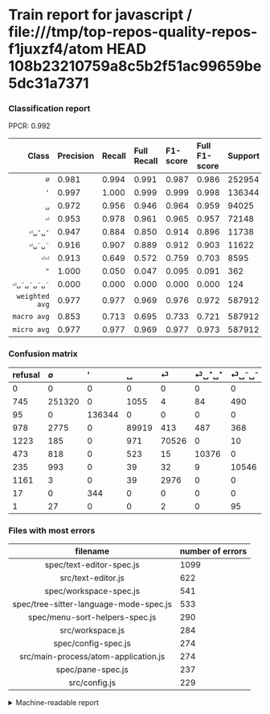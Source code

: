 # Train report for javascript / file:///tmp/top-repos-quality-repos-f1juxzf4/atom HEAD 108b23210759a8c5b2f51ac99659be5dc31a7371

### Classification report

PPCR: 0.992

| Class | Precision | Recall | Full Recall | F1-score | Full F1-score | Support | Full Support | PPCR |
|------:|:----------|:-------|:------------|:---------|:---------|:--------|:-------------|:-----|
| `∅` | 0.981| 0.994| 0.991| 0.987| 0.986| 252954| 253699| 0.997 |
| `'` | 0.997| 1.000| 0.999| 0.999| 0.998| 136344| 136439| 0.999 |
| `␣` | 0.972| 0.956| 0.946| 0.964| 0.959| 94025| 95003| 0.990 |
| `⏎` | 0.953| 0.978| 0.961| 0.965| 0.957| 72148| 73371| 0.983 |
| `⏎␣⁺␣⁺` | 0.947| 0.884| 0.850| 0.914| 0.896| 11738| 12211| 0.961 |
| `⏎␣⁻␣⁻` | 0.916| 0.907| 0.889| 0.912| 0.903| 11622| 11857| 0.980 |
| `⏎⏎` | 0.913| 0.649| 0.572| 0.759| 0.703| 8595| 9756| 0.881 |
| `"` | 1.000| 0.050| 0.047| 0.095| 0.091| 362| 379| 0.955 |
| `⏎␣⁻␣⁻␣⁻␣⁻` | 0.000| 0.000| 0.000| 0.000| 0.000| 124| 125| 0.992 |
| `weighted avg` | 0.977| 0.977| 0.969| 0.976| 0.972| 587912| 592840| 0.992 |
| `macro avg` | 0.853| 0.713| 0.695| 0.733| 0.721| 587912| 592840| 0.992 |
| `micro avg` | 0.977| 0.977| 0.969| 0.977| 0.973| 587912| 592840| 0.992 |

### Confusion matrix

|refusal|  ∅| '| ␣| ⏎| ⏎␣⁺␣⁺| ⏎␣⁻␣⁻| ⏎⏎| "| ⏎␣⁻␣⁻␣⁻␣⁻| 
|:---|:---|:---|:---|:---|:---|:---|:---|:---|:---|
|0 |0 |0 |0 |0 |0 |0 |0 |0 |0 |
|745 |251320 |0 |1055 |4 |84 |490 |1 |0 |0 |
|95 |0 |136344 |0 |0 |0 |0 |0 |0 |0 |
|978 |2775 |0 |89919 |413 |487 |368 |63 |0 |0 |
|1223 |185 |0 |971 |70526 |0 |10 |456 |0 |0 |
|473 |818 |0 |523 |15 |10376 |0 |6 |0 |0 |
|235 |993 |0 |39 |32 |9 |10546 |3 |0 |0 |
|1161 |3 |0 |39 |2976 |0 |0 |5577 |0 |0 |
|17 |0 |344 |0 |0 |0 |0 |0 |18 |0 |
|1 |27 |0 |0 |2 |0 |95 |0 |0 |0 |

### Files with most errors

| filename | number of errors|
|:----:|:-----|
| spec/text-editor-spec.js | 1099 |
| src/text-editor.js | 622 |
| spec/workspace-spec.js | 541 |
| spec/tree-sitter-language-mode-spec.js | 533 |
| spec/menu-sort-helpers-spec.js | 290 |
| src/workspace.js | 284 |
| spec/config-spec.js | 274 |
| src/main-process/atom-application.js | 274 |
| spec/pane-spec.js | 237 |
| src/config.js | 229 |

<details>
    <summary>Machine-readable report</summary>
```json
{
  "cl_report": {"\"": {"f1-score": 0.09473684210526316, "precision": 1.0, "recall": 0.049723756906077346, "support": 362}, "\u0027": {"f1-score": 0.9987400744235109, "precision": 0.9974833196769285, "recall": 1.0, "support": 136344}, "macro avg": {"f1-score": 0.7327879249861113, "precision": 0.8533966646943293, "recall": 0.7130402748198024, "support": 587912}, "micro avg": {"f1-score": 0.9774013797983372, "precision": 0.9774013797983372, "recall": 0.9774013797983372, "support": 587912}, "weighted avg": {"f1-score": 0.9764976239644644, "precision": 0.9769122744741544, "recall": 0.9774013797983372, "support": 587912}, "\u2205": {"f1-score": 0.9873594264106468, "precision": 0.981254953713284, "recall": 0.9935403274903738, "support": 252954}, "\u23ce": {"f1-score": 0.965342604506009, "precision": 0.9534663638330089, "recall": 0.977518434329434, "support": 72148}, "\u23ce\u23ce": {"f1-score": 0.7587238963335827, "precision": 0.9133639043563708, "recall": 0.6488656195462478, "support": 8595}, "\u23ce\u2423\u207a\u2423\u207a": {"f1-score": 0.9144267207191328, "precision": 0.9470609711573567, "recall": 0.8839666041915147, "support": 11738}, "\u23ce\u2423\u207b\u2423\u207b": {"f1-score": 0.9118498984047383, "precision": 0.9163263532887306, "recall": 0.9074169678196524, "support": 11622}, "\u23ce\u2423\u207b\u2423\u207b\u2423\u207b\u2423\u207b": {"f1-score": 0.0, "precision": 0.0, "recall": 0.0, "support": 124}, "\u2423": {"f1-score": 0.9639118619721179, "precision": 0.9716141162232835, "recall": 0.9563307630949216, "support": 94025}},
  "cl_report_full": {"\"": {"f1-score": 0.0906801007556675, "precision": 1.0, "recall": 0.047493403693931395, "support": 379}, "\u0027": {"f1-score": 0.9983926891153199, "precision": 0.9974833196769285, "recall": 0.9993037181451051, "support": 136439}, "macro avg": {"f1-score": 0.7214256122752363, "precision": 0.8533966646943293, "recall": 0.6951040562882308, "support": 592840}, "micro avg": {"f1-score": 0.9733220862636693, "precision": 0.9774013797983372, "recall": 0.9692767019769246, "support": 592840}, "weighted avg": {"f1-score": 0.9719634742488015, "precision": 0.9766906500244701, "recall": 0.9692767019769246, "support": 592840}, "\u2205": {"f1-score": 0.9859165980149857, "precision": 0.981254953713284, "recall": 0.9906227458523683, "support": 253699}, "\u23ce": {"f1-score": 0.9573296954642015, "precision": 0.9534663638330089, "recall": 0.9612244619808916, "support": 73371}, "\u23ce\u23ce": {"f1-score": 0.7031900138696255, "precision": 0.9133639043563708, "recall": 0.5716482164821648, "support": 9756}, "\u23ce\u2423\u207a\u2423\u207a": {"f1-score": 0.8957568955842362, "precision": 0.9470609711573567, "recall": 0.849725657194333, "support": 12211}, "\u23ce\u2423\u207b\u2423\u207b": {"f1-score": 0.9026791063939056, "precision": 0.9163263532887306, "recall": 0.8894324028000338, "support": 11857}, "\u23ce\u2423\u207b\u2423\u207b\u2423\u207b\u2423\u207b": {"f1-score": 0.0, "precision": 0.0, "recall": 0.0, "support": 125}, "\u2423": {"f1-score": 0.9588854112791856, "precision": 0.9716141162232835, "recall": 0.946485900445249, "support": 95003}},
  "ppcr": 0.9916874704810742
}
```
</details>
